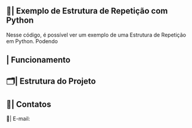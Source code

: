  ## 📑| Exemplo de Estrutura de Repetição com Python 

   Nesse código, é possível ver um exemplo de uma Estrutura de Repetição em Python. Podendo 

 ## | Funcionamento

  
 
 ## 🗂️| Estrutura do Projeto



 ## 📱| Contatos

   📩| E-mail: 
 
